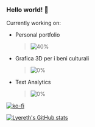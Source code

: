 ### Hello world! 👋

Currently working on:
- Personal portfolio 
  > ![40%](https://progress-bar.dev/40)
- Grafica 3D per i beni culturali
  > ![0%](https://progress-bar.dev/0)
- Text Analytics
  > ![0%](https://progress-bar.dev/0)


[![ko-fi](https://ko-fi.com/img/githubbutton_sm.svg)](https://ko-fi.com/X8X092BO)

[![Lyereth's GitHub stats](https://github-readme-stats.vercel.app/api?username=lyereth&show_icons=true&theme=tokyonight)](https://github.com/anuraghazra/github-readme-stats)

